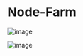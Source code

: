 # Node-Farm

![image](https://user-images.githubusercontent.com/81522384/233842847-fe73cd4e-49bc-40ac-a3aa-33a177f9656f.png)


![image](https://user-images.githubusercontent.com/81522384/233842789-2944b670-e8c4-48fb-b35e-4280496db8e3.png)
